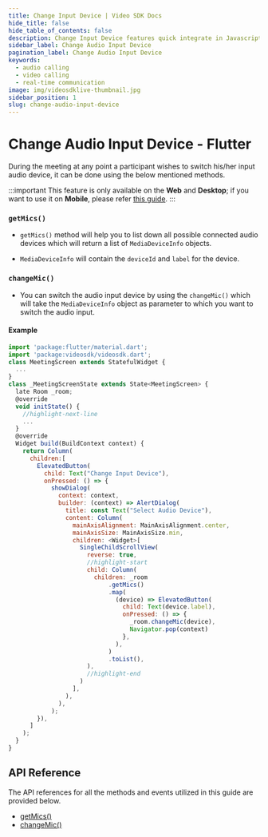```yaml
---
title: Change Input Device | Video SDK Docs
hide_title: false
hide_table_of_contents: false
description: Change Input Device features quick integrate in Javascript, React JS, Android, IOS, React Native, Flutter with Video SDK to add live video & audio conferencing to your applications.
sidebar_label: Change Audio Input Device
pagination_label: Change Audio Input Device
keywords:
  - audio calling
  - video calling
  - real-time communication
image: img/videosdklive-thumbnail.jpg
sidebar_position: 1
slug: change-audio-input-device
---
```


# Change Audio Input Device - Flutter

During the meeting at any point a participant wishes to switch his/her input audio device, it can be done using the below mentioned methods.

:::important
This feature is only available on the **Web** and **Desktop**; if you want to use it on **Mobile**, please refer [this guide](./change-audio-output-device.md).
:::

### `getMics()`

- `getMics()` method will help you to list down all possible connected audio devices which will return a list of `MediaDeviceInfo` objects.

- `MediaDeviceInfo` will contain the `deviceId` and `label` for the device.

### `changeMic()`

- You can switch the audio input device by using the `changeMic()` which will take the `MediaDeviceInfo` object as parameter to which you want to switch the audio input.

#### Example

```js
import 'package:flutter/material.dart';
import 'package:videosdk/videosdk.dart';
class MeetingScreen extends StatefulWidget {
  ...
}
class _MeetingScreenState extends State<MeetingScreen> {
  late Room _room;
  @override
  void initState() {
    //highlight-next-line
    ...
  }
  @override
  Widget build(BuildContext context) {
    return Column(
      children:[
        ElevatedButton(
          child: Text("Change Input Device"),
          onPressed: () => {
            showDialog(
              context: context,
              builder: (context) => AlertDialog(
                title: const Text("Select Audio Device"),
                content: Column(
                  mainAxisAlignment: MainAxisAlignment.center,
                  mainAxisSize: MainAxisSize.min,
                  children: <Widget>[
                    SingleChildScrollView(
                      reverse: true,
                      //highlight-start
                      child: Column(
                        children: _room
                            .getMics()
                            .map(
                              (device) => ElevatedButton(
                                child: Text(device.label),
                                onPressed: () => {
                                  _room.changeMic(device),
                                  Navigator.pop(context)
                                },
                              ),
                            )
                            .toList(),
                      ),
                      //highlight-end
                    )
                  ],
                ),
              ),
            );
        }),
      ]
    );
  }
}
```

## API Reference

The API references for all the methods and events utilized in this guide are provided below.

- [getMics()](/flutter/api/sdk-reference/room-class/methods#getmics)
- [changeMic()](/flutter/api/sdk-reference/room-class/methods#changemic)
